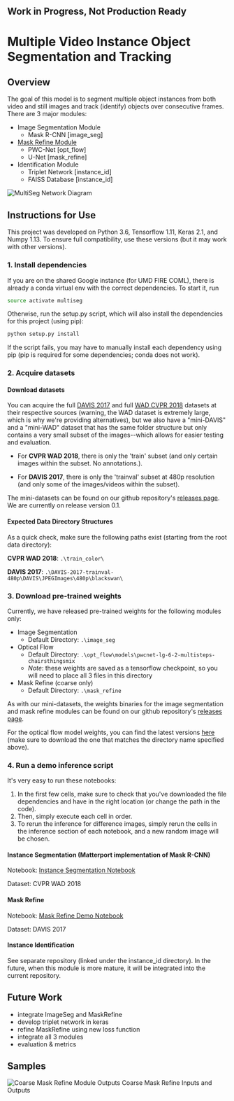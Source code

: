 ## Work in Progress, Not Production Ready

Multiple Video Instance Object Segmentation and Tracking
========================================================

Overview
--------
The goal of this model is to segment multiple object instances from both video
and still images and track (identify) objects over consecutive frames. There are
3 major modules:
* Image Segmentation Module
  * Mask R-CNN [image_seg]
* [Mask Refine Module](mask_refine/README.md)
  * PWC-Net [opt_flow]
  * U-Net [mask_refine]
* Identification Module
  * Triplet Network [instance_id]
  * FAISS Database [instance_id]

![MultiSeg Network Diagram](assets/MultiSegModelFlow.png)

Instructions for Use
--------------------
This project was developed on Python 3.6, Tensorflow 1.11, Keras 2.1, and Numpy 
1.13. To ensure full compatibility, use these versions (but it may work with
other versions).

### 1. Install dependencies
If you are on the shared Google instance (for UMD FIRE COML), there is already a conda virtual env 
with the correct dependencies. To start it, run 
```bash
source activate multiseg
```

Otherwise, run the setup.py script, which will also install the dependencies for this
project (using pip):
```bash
python setup.py install
```

If the script fails, you may have to manually install each dependency using pip
(pip is required for some dependencies; conda does not work).

### 2. Acquire datasets
#### Download datasets
You can acquire the full
[DAVIS 2017](https://davischallenge.org/davis2017/code.html) and full 
[WAD CVPR 2018](https://www.kaggle.com/c/cvpr-2018-autonomous-driving/data)
datasets at their respective sources (warning, the WAD dataset is extremely
large, which is why we're providing alternatives), but we also have a
"mini-DAVIS" and a "mini-WAD" dataset that has the same folder structure but 
only contains a very small subset of the images--which allows for easier testing 
and evaluation.

* For **CVPR WAD 2018**, there is only the 'train' subset (and only certain images
within the subset. No annotations.).

* For **DAVIS 2017**, there is only the 'trainval' subset at 480p resolution 
(and only some of the images/videos within the subset).

The mini-datasets can be found on our github repository's
[releases page](https://github.com/umd-fire-coml/MultiSeg/releases). We are 
currently on release version 0.1.

#### Expected Data Directory Structures
As a quick check, make sure the following paths exist (starting from the root 
data directory):

**CVPR WAD 2018**: `.\train_color\`

**DAVIS 2017**: 
`.\DAVIS-2017-trainval-480p\DAVIS\JPEGImages\480p\blackswan\`

### 3. Download pre-trained weights
Currently, we have released pre-trained weights for the following modules only:
* Image Segmentation
  * Default Directory: `.\image_seg`
* Optical Flow
  * Default Directory: `.\opt_flow\models\pwcnet-lg-6-2-multisteps-chairsthingsmix`
  * *Note*: these weights are saved as a tensorflow checkpoint, so you will need
  to place all 3 files in this directory
* Mask Refine (coarse only)
  * Default Directory: `.\mask_refine`

As with our mini-datasets, the weights binaries for the image segmentation and
mask refine modules can be found on our github repository's
[releases page](https://github.com/umd-fire-coml/MultiSeg/releases).

For the optical flow model weights, you can find the latest versions
[here](http://bit.ly/tfoptflow) (make sure to download the one that matches the 
directory name specified above).

### 4. Run a demo inference script
It's very easy to run these notebooks:
1. In the first few cells, make sure to check that you've downloaded the file
dependencies and have in the right location (or change the path in the code).
2. Then, simply execute each cell in order.
3. To rerun the inference for difference images, simply rerun the cells in the
inference section of each notebook, and a new random image will be chosen.

#### Instance Segmentation (Matterport implementation of Mask R-CNN)
Notebook: [Instance Segmentation Notebook](evaluate/demo_image_seg.ipynb)

Dataset: CVPR WAD 2018

#### Mask Refine
Notebook: [Mask Refine Demo Notebook](evaluate/demo_mask_refine.ipynb)

Dataset: DAVIS 2017

#### Instance Identification
See separate repository (linked under the instance_id directory). In the future, when this module is more mature, it will be integrated into the current repository.

Future Work
-----------
* integrate ImageSeg and MaskRefine
* develop triplet network in keras
* refine MaskRefine using new loss function
* integrate all 3 modules
* evaluation & metrics

Samples
-------
![Coarse Mask Refine Module Outputs](assets/MaskRefineCoarseTrainedExample.png)
Coarse Mask Refine Inputs and Outputs
